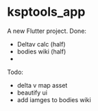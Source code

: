 # ksptools_app

A new Flutter project.
Done:
- Deltav calc (half)
- bodies wiki (half)
- 

Todo:
- delta v map asset
- beautify ui
- add iamges to bodies wiki
